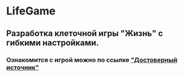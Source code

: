 # LifeGame
## Разработка клеточной игры "Жизнь" с гибкими настройками.
### Ознакомится с игрой можно по ссылке ["Достоверный источник"](https://ru.wikipedia.org/wiki/%D0%98%D0%B3%D1%80%D0%B0_%C2%AB%D0%96%D0%B8%D0%B7%D0%BD%D1%8C%C2%BB)
